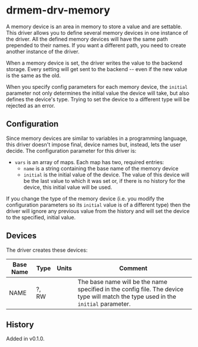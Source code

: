 # drmem-drv-memory

A memory device is an area in memory to store a value and are
settable. This driver allows you to define several memory devices in
one instance of the driver. All the defined memory devices will have
the same path prepended to their names. If you want a different path,
you need to create another instance of the driver.

When a memory device is set, the driver writes the value to the
backend storage. Every setting will get sent to the backend -- even if
the new value is the same as the old.

When you specify config parameters for each memory device, the
`initial` parameter not only determines the initial value the device
will take, but also defines the device's type. Trying to set the
device to a different type will be rejected as an error.

## Configuration

Since memory devices are similar to variables in a programming
language, this driver doesn't impose final, device names but, instead,
lets the user decide. The configuration parameter for this driver is:

- `vars` is an array of maps. Each map has two, required entries:
  - `name` is a string containing the base name of the memory device
  - `initial` is the initial value of the device. The value of this
    device will be the last value to which it was set or, if there is
    no history for the device, this initial value will be used.

If you change the type of the memory device (i.e. you modify the
configuration parameters so its `initial` value is of a different
type) then the driver will ignore any previous value from the history
and will set the device to the specified, initial value.

## Devices

The driver creates these devices:

| Base Name | Type       | Units | Comment                                                      |
|-----------|------------|-------|--------------------------------------------------------------|
| NAME      | ?, RW |       | The base name will be the name specified in the config file. The device type will match the type used in the `initial` parameter. |

## History

Added in v0.1.0.
